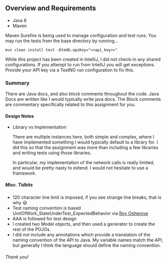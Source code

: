 

## Overview and Requirements
* Java 8
* Maven

Maven Surefire is being used to manage configuration and test runs. You may run the tests from the base directory by 
running...

`mvn clean install test -Dtmdb.apiKey="<<api_key>>"`

While this project has been created in IntelliJ, I did not check-in any shared configurations. If you attempt to run
from IntelliJ you will get exceptions. Provide your API key via a TestNG run configuration to fix this.

### Summary 
There are Java docs, and also block comments throughout the code. Java Docs are written like I would typically write
java docs. The Block comments are commentary specifically related to this assignment for you.

#### Design Notes
* Library vs Implementation

    There are multiple instances here, both simple and complex, where I have implemented something I would typically 
    default to a library for. I did this so that the assignment was more than including a few libraries and writing
    tests using those libraries. 
    
    In particular, my implementation of the network calls is really limited, and would be pretty nasty to extend. I 
    would not hesitate to use a framework.

##### Misc. Tidbits
* 120 character line limit is imposed, if you see strange line breaks, that is why :smiley:
* Test naming convention is based UnitOfWork_StateUnderTest_ExpectedBehavior via
 [Roy Osherove](http://osherove.com/blog/2005/4/3/naming-standards-for-unit-tests.html) 
* AAA is followed for test design
* I created two Model objects, and then used a generator to create the rest of the POJOs.
* I did not include any annotations which provide a translation of the naming convention of the API to Java. My variable
names match the API, but generally I think the language should define the naming convention.

###### Thank you! 